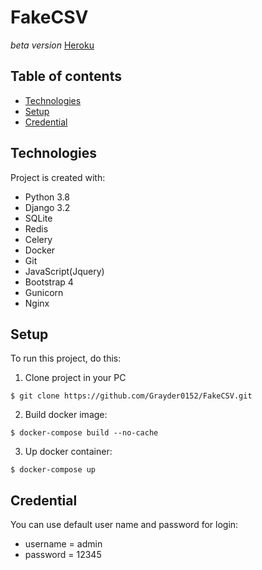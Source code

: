 # FakeCSV
*beta version* 
[Heroku](https://fakecsv0.herokuapp.com/)
## Table of contents
* [Technologies](#technologies)
* [Setup](#setup)
* [Credential](#credential)

## Technologies
Project is created with:
* Python 3.8
* Django 3.2
* SQLite
* Redis
* Celery
* Docker
* Git
* JavaScript(Jquery)
* Bootstrap 4
* Gunicorn
* Nginx
	
## Setup
To run this project, do this:

1) Clone project in your PC
```
$ git clone https://github.com/Grayder0152/FakeCSV.git
```
2) Build docker image:
```
$ docker-compose build --no-cache
```
3) Up docker container:
```
$ docker-compose up
```
## Credential
You can use default user name and password for login:
* username = admin
* password = 12345
